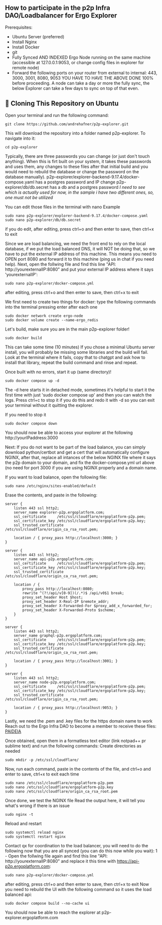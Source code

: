 ## How to participate in the p2p Infra DAO/Loadbalancer for Ergo Explorer

Prerequisites:
- Ubuntu Server (preferred)
- Install Nginx
- Install Docker
- git
- Fully Synced AND INDEXED Ergo Node running on the same machine (accessible at 127.0.0.1:9053, or change config files in explorer for remote node)
- Forward the following ports on your router from external to internal: 443, 3000, 3001, 8080, 9053
YOU HAVE TO HAVE THE ABOVE DONE 100% before proceeding. A node can take a day or more the fully sync, the below Explorer can take a few days to sync on top of that even.

## 🐧 Cloning This Repository on Ubuntu

Open your terminal and run the following command:

```
git clone https://github.com/andrehafner/p2p-explorer.git
```
This will download the repository into a folder named p2p-explorer. To navigate into it:
```
cd p2p-explorer
```
Typically, there are three passwords you can change (or just don't touch anything). When this is firt built on your system, it takes these passwords and uses them, any changes to these files after that initial build and you would need to rebuild the database or change the password on the database manually).
p2p-explorer/explorer-backend-9.17.4/docker-compose.yaml has a postgres password and IP change
p2p-explorer/db/db.secret has a db and a postgres password
*I need to see which is actually used for now, in the sample i have two different ones, so, one must not be utilized*

You can edit those files in the terminal with nano
Example
```
sudo nano p2p-explorer/explorer-backend-9.17.4/docker-compose.yaml
sudo nano p2p-explorer/db/db.secret
```
if you do edit, after editing, press ctrl+o and then enter to save, then ctrl+x to exit

Since we are load balancing, we need the front end to rely on the local database, if we put the load balanced DNS, it will NOT be doing that, so we have to put the external IP address of this machine. This means you need to OPEN port 8080 and forward it to this machine (ping us in chat if you need help).
Next, open the follwing file and find this line "API: http://yourexternalIP:8080" and put your external IP address where it says 'yourexternalIP': 
```
sudo nano p2p-explorer/docker-compose.yml
```
after editing, press ctrl+o and then enter to save, then ctrl+x to exit

We first need to create two things for docker:
type the following commands into the terminal pressing enter after each one
```
sudo docker network create ergo-node
sudo docker volume create --name-ergo_redis
```

Let's build, make sure you are in the main p2p-explorer folder!
```
sudo docker build
```
This can take some time (10 minutes)
If you chose a minimal Ubuntu server install, you will probably be missing some libraries and the build will fail. Look at the terminal where it fails, copy that to chatgpt and ask how to install that library, repeat the build command and rinse and repeat. 

Once built with no errors, start it up (same directory)!
```
sudo docker compose up -d
```
The -d here starts it in detached mode, sometimes it's helpful to start it the first time with just 'sudo docker compose up' and then you can watch the logs. Press ctrl+c to stop it if you do this and redo it with -d so you can exit your terminal without it quitting the explorer.

If you need to stop it
```
sudo docker compose down
```

You should now be able to access your explorer at the following http://yourIPaddress:3000

Next:
If you do not want to be part of the load balance, you can simply download python/certbot and get a cert that will automatically configure NGINX, after that, replace all intances of the below NGINX file where it says the p2p domain to your domain, and fix the docker-compose.yml url above (no need for port 3000 if you are using NGINX properly and a domain name.

If you want to load balance, open the following file:
```
sudo nano /etc/nginx/sites-enabled/default
```
Erase the contents, and paste in the following:
```
server {
    listen 443 ssl http2;
    server_name explorer-p2p.ergoplatform.com;
    ssl_certificate     /etc/ssl/cloudflare/ergoplatform-p2p.pem;
    ssl_certificate_key /etc/ssl/cloudflare/ergoplatform-p2p.key;
    ssl_trusted_certificate /etc/ssl/cloudflare/origin_ca_rsa_root.pem;

    location / { proxy_pass http://localhost:3000; }
}

server {
    listen 443 ssl http2;
    server_name api-p2p.ergoplatform.com;
    ssl_certificate     /etc/ssl/cloudflare/ergoplatform-p2p.pem;
    ssl_certificate_key /etc/ssl/cloudflare/ergoplatform-p2p.key;
    ssl_trusted_certificate /etc/ssl/cloudflare/origin_ca_rsa_root.pem;

    location / {
        proxy_pass http://localhost:8080;
        rewrite ^(?!/api/v[0-9])(/.*)$ /api/v0$1 break;
        proxy_set_header Host $host;
        proxy_set_header X-Real-IP $remote_addr;
        proxy_set_header X-Forwarded-For $proxy_add_x_forwarded_for;
        proxy_set_header X-Forwarded-Proto $scheme;
    }
}

server {
    listen 443 ssl http2;
    server_name graphql-p2p.ergoplatform.com;
    ssl_certificate     /etc/ssl/cloudflare/ergoplatform-p2p.pem;
    ssl_certificate_key /etc/ssl/cloudflare/ergoplatform-p2p.key;
    ssl_trusted_certificate /etc/ssl/cloudflare/origin_ca_rsa_root.pem;

    location / { proxy_pass http://localhost:3001; }
}

server {
    listen 443 ssl http2;
    server_name node-p2p.ergoplatform.com;
    ssl_certificate     /etc/ssl/cloudflare/ergoplatform-p2p.pem;
    ssl_certificate_key /etc/ssl/cloudflare/ergoplatform-p2p.key;
    ssl_trusted_certificate /etc/ssl/cloudflare/origin_ca_rsa_root.pem;

    location / { proxy_pass http://localhost:9053; }
}
```
Lastly, we need the .pem and .key files for the https domain name to work
Reach out to the Ergo Infra DAO to become a member to receive these files: [PAIDEIA](https://app.paideia.im/ergoinfradao)

Once obtained, open them in a formatless text editor (link notpad++ pr sublime text) and run the following commands:
Create directories as needed
```
sudo mkdir -p /etc/ssl/cloudflare/
```
Now, run each command, paste in the contents of the file, and ctrl+o and enter to save, ctrl+x to exit each time
```
sudo nano /etc/ssl/cloudflare/ergoplatform-p2p.pem
sudo nano /etc/ssl/cloudflare/ergoplatform-p2p.key
sudo nano /etc/ssl/cloudflare/origin_ca_rsa_root.pem
```
Once done, we test the NGINX file 
Read the output here, it will tell you what's wrong if there is an issue
```
sudo nginx -t
```
Reload and restart
```
sudo systemctl reload nginx
sudo systemctl restart nginx
```

Contact qx for coordination to the load balancer, you will need to do the following now that you are all synced (you can do this now while you wait): 
1 - Open the follwing file again and find this line "API: http://yourexternalIP:8080" and replace it this time with https://api-p2p.ergoplatform.com: 
```
sudo nano p2p-explorer/docker-compose.yml
```
after editing, press ctrl+o and then enter to save, then ctrl+x to exit 
Now you need to rebuild the UI with the following command so it uses the load balanced api: 
```
sudo docker compose build --no-cache ui
```

You should now be able to reach the explorer at p2p-explorer.ergoplatform.com
